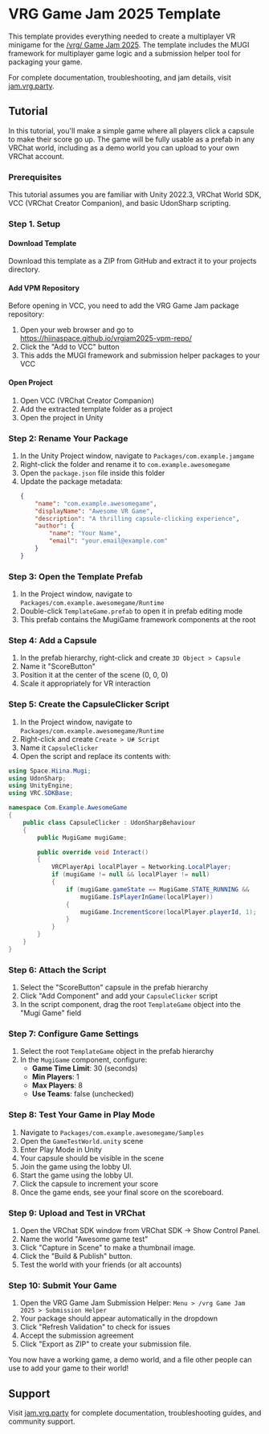 # VRG Game Jam 2025 Template

This template provides everything needed to create a multiplayer VR minigame for the [/vrg/ Game Jam 2025](https://jam.vrg.party). The template includes the MUGI framework for multiplayer game logic and a submission helper tool for packaging your game.

For complete documentation, troubleshooting, and jam details, visit [jam.vrg.party](https://jam.vrg.party).

## Tutorial

In this tutorial, you'll make a simple game where all players click a capsule to make their score go up. The game will be fully usable as a prefab in any VRChat world, including as a demo world you can upload to your own VRChat account.

### Prerequisites

This tutorial assumes you are familiar with Unity 2022.3, VRChat World SDK, VCC (VRChat Creator Companion), and basic UdonSharp scripting.

### Step 1. Setup

#### Download Template
Download this template as a ZIP from GitHub and extract it to your projects directory.

#### Add VPM Repository
Before opening in VCC, you need to add the VRG Game Jam package repository:

1. Open your web browser and go to https://hiinaspace.github.io/vrgjam2025-vpm-repo/
2. Click the "Add to VCC" button
3. This adds the MUGI framework and submission helper packages to your VCC

#### Open Project
1. Open VCC (VRChat Creator Companion)
2. Add the extracted template folder as a project
3. Open the project in Unity

### Step 2: Rename Your Package
1. In the Unity Project window, navigate to `Packages/com.example.jamgame`
2. Right-click the folder and rename it to `com.example.awesomegame`
3. Open the `package.json` file inside this folder
4. Update the package metadata:
   ```json
   {
       "name": "com.example.awesomegame",
       "displayName": "Awesome VR Game",
       "description": "A thrilling capsule-clicking experience",
       "author": {
           "name": "Your Name",
           "email": "your.email@example.com"
       }
   }
   ```

### Step 3: Open the Template Prefab
1. In the Project window, navigate to `Packages/com.example.awesomegame/Runtime`
2. Double-click `TemplateGame.prefab` to open it in prefab editing mode
3. This prefab contains the MugiGame framework components at the root

### Step 4: Add a Capsule
1. In the prefab hierarchy, right-click and create `3D Object > Capsule`
2. Name it "ScoreButton"
3. Position it at the center of the scene (0, 0, 0)
4. Scale it appropriately for VR interaction

### Step 5: Create the CapsuleClicker Script
1. In the Project window, navigate to `Packages/com.example.awesomegame/Runtime`
2. Right-click and create `Create > U# Script`
3. Name it `CapsuleClicker`
4. Open the script and replace its contents with:

```csharp
using Space.Hiina.Mugi;
using UdonSharp;
using UnityEngine;
using VRC.SDKBase;

namespace Com.Example.AwesomeGame
{
    public class CapsuleClicker : UdonSharpBehaviour
    {
        public MugiGame mugiGame;

        public override void Interact()
        {
            VRCPlayerApi localPlayer = Networking.LocalPlayer;
            if (mugiGame != null && localPlayer != null)
            {
                if (mugiGame.gameState == MugiGame.STATE_RUNNING && 
                    mugiGame.IsPlayerInGame(localPlayer))
                {
                    mugiGame.IncrementScore(localPlayer.playerId, 1);
                }
            }
        }
    }
}
```

### Step 6: Attach the Script

1. Select the "ScoreButton" capsule in the prefab hierarchy
2. Click "Add Component" and add your `CapsuleClicker` script
3. In the script component, drag the root `TemplateGame` object into the "Mugi Game" field

### Step 7: Configure Game Settings

1. Select the root `TemplateGame` object in the prefab hierarchy
2. In the `MugiGame` component, configure:
   - **Game Time Limit**: 30 (seconds)
   - **Min Players**: 1
   - **Max Players**: 8
   - **Use Teams**: false (unchecked)

### Step 8: Test Your Game in Play Mode

1. Navigate to `Packages/com.example.awesomegame/Samples`
2. Open the `GameTestWorld.unity` scene
3. Enter Play Mode in Unity
4. Your capsule should be visible in the scene
5. Join the game using the lobby UI.
6. Start the game using the lobby UI.
7. Click the capsule to increment your score
8. Once the game ends, see your final score on the scoreboard.

### Step 9: Upload and Test in VRChat

1. Open the VRChat SDK window from VRChat SDK -> Show Control Panel.
2. Name the world "Awesome game test"
3. Click "Capture in Scene" to make a thumbnail image.
4. Click the "Build & Publish" button.
5. Test the world with your friends (or alt accounts)

### Step 10: Submit Your Game

1. Open the VRG Game Jam Submission Helper: `Menu > /vrg Game Jam 2025 > Submission Helper`
2. Your package should appear automatically in the dropdown
3. Click "Refresh Validation" to check for issues
4. Accept the submission agreement
5. Click "Export as ZIP" to create your submission file.

You now have a working game, a demo world, and a file other people can use to add your game to their world!

## Support

Visit [jam.vrg.party](https://jam.vrg.party) for complete documentation, troubleshooting guides, and community support.